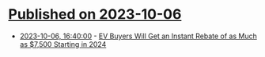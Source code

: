 # [Published on 2023-10-06](index.md)

* [2023-10-06, 16:40:00](https://news.slashdot.org/story/23/10/06/1622221/ev-buyers-will-get-an-instant-rebate-of-as-much-as-7500-starting-in-2024?utm_source=rss1.0mainlinkanon&utm_medium=feed) - [EV Buyers Will Get an Instant Rebate of as Much as $7,500 Starting in 2024](https://news.slashdot.org/story/23/10/06/1622221/ev-buyers-will-get-an-instant-rebate-of-as-much-as-7500-starting-in-2024?utm_source=rss1.0mainlinkanon&utm_medium=feed)
